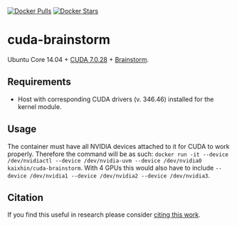 [![Docker Pulls](https://img.shields.io/docker/pulls/kaixhin/cuda-brainstorm.svg)](https://hub.docker.com/r/kaixhin/cuda-brainstorm/)
[![Docker Stars](https://img.shields.io/docker/stars/kaixhin/cuda-brainstorm.svg)](https://hub.docker.com/r/kaixhin/cuda-brainstorm/)

cuda-brainstorm
===============
Ubuntu Core 14.04 + [CUDA 7.0.28](http://www.nvidia.com/object/cuda_home_new.html) + [Brainstorm](https://github.com/IDSIA/brainstorm).

Requirements
------------

- Host with corresponding CUDA drivers (v. 346.46) installed for the kernel module.

Usage
-----
The container must have all NVIDIA devices attached to it for CUDA to work properly.
Therefore the command will be as such: `docker run -it --device /dev/nvidiactl --device /dev/nvidia-uvm --device /dev/nvidia0 kaixhin/cuda-brainstorm`.
With 4 GPUs this would also have to include `--device /dev/nvidia1 --device /dev/nvidia2 --device /dev/nvidia3`.

Citation
--------
If you find this useful in research please consider [citing this work](https://github.com/Kaixhin/dockerfiles/blob/master/CITATION.md).
